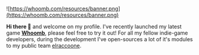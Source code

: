 ![https://whoomb.com/resources/banner.png](https://whoomb.com/resources/banner.png)

**Hi there 👋** and welcome on my profile. I've recently launched my latest game **[Whoomb](https://whoomb.com)**, please feel free to try it out! For all my fellow indie-game developers, during the development I've open-sources a lot of it's modules to my public team [elraccoone](https://github.com/elraccoone).

